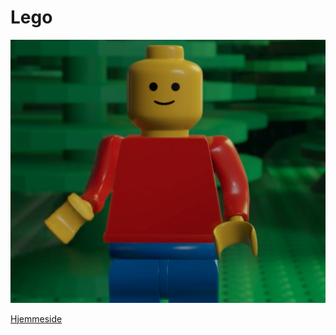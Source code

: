 # Lego

![Thumbnail for my project, Lego, consisting of a legoman waving](https://github.com/JHErholt/lego/blob/main/lego_thumbnail.webp?raw=true)

[Hjemmeside](https://lego-opsamling-jerholt.netlify.app/)
